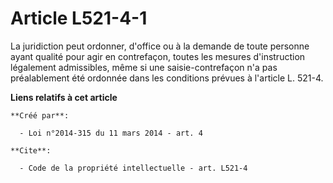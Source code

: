 # Article L521-4-1

La juridiction peut ordonner, d'office ou à la demande de toute personne ayant qualité pour agir en contrefaçon, toutes les
mesures d'instruction légalement admissibles, même si une saisie-contrefaçon n'a pas préalablement été ordonnée dans les
conditions prévues à l'article L. 521-4.

**Liens relatifs à cet article**

	**Créé par**:

	  - Loi n°2014-315 du 11 mars 2014 - art. 4

	**Cite**:

	  - Code de la propriété intellectuelle - art. L521-4
